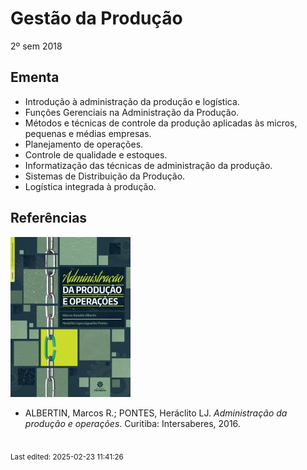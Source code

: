 # Gestão da Produção

2º sem 2018

## Ementa

- Introdução à administração da produção e logística. 
- Funções Gerenciais na Administração da Produção. 
- Métodos e técnicas de controle da produção aplicadas às micros, pequenas e médias empresas. 
- Planejamento de operações. 
- Controle de qualidade e estoques. 
- Informatização das técnicas de administração da produção. 
- Sistemas de Distribuição da Produção. 
- Logística integrada à produção.

## Referências

![](img/albertin.jpg)

- ALBERTIN, Marcos R.; PONTES, Heráclito LJ. *Administração da produção e operações*. Curitiba: Intersaberes, 2016.


<br><sub>Last edited: 2025-02-23 11:41:26</sub>

